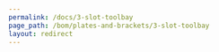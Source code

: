 ```yaml
---
permalink: /docs/3-slot-toolbay
page_path: /bom/plates-and-brackets/3-slot-toolbay
layout: redirect
---
```


